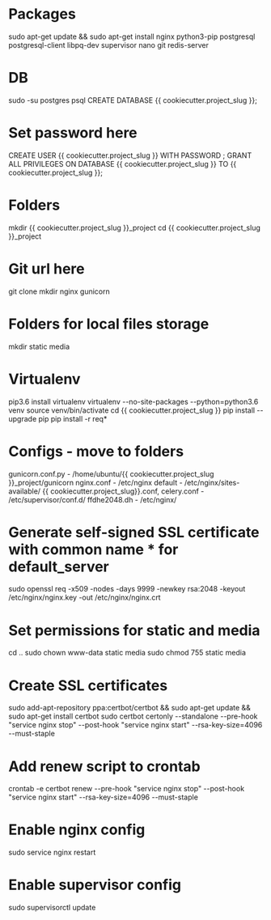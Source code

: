 # Packages
sudo apt-get update && sudo apt-get install nginx python3-pip postgresql postgresql-client libpq-dev supervisor nano git redis-server

# DB
sudo -su postgres psql
CREATE DATABASE {{ cookiecutter.project_slug }};
# Set password here
CREATE USER {{ cookiecutter.project_slug }} WITH PASSWORD ;
GRANT ALL PRIVILEGES ON DATABASE {{ cookiecutter.project_slug }} TO {{ cookiecutter.project_slug }};

# Folders
mkdir {{ cookiecutter.project_slug }}_project
cd {{ cookiecutter.project_slug }}_project
# Git url here
git clone
mkdir nginx gunicorn
# Folders for local files storage
mkdir static media

# Virtualenv
pip3.6 install virtualenv
virtualenv --no-site-packages --python=python3.6 venv
source venv/bin/activate
cd {{ cookiecutter.project_slug }}
pip install --upgrade pip
pip install -r req*

# Configs - move to folders
gunicorn.conf.py - /home/ubuntu/{{ cookiecutter.project_slug }}_project/gunicorn
nginx.conf - /etc/nginx
default - /etc/nginx/sites-available/
{{ cookiecutter.project_slug}}.conf, celery.conf - /etc/supervisor/conf.d/
ffdhe2048.dh - /etc/nginx/

# Generate self-signed SSL certificate with common name * for default_server
sudo openssl req -x509 -nodes -days 9999 -newkey rsa:2048 -keyout /etc/nginx/nginx.key -out /etc/nginx/nginx.crt

# Set permissions for static and media
cd ..
sudo chown www-data static media
sudo chmod 755 static media

# Create SSL certificates
sudo add-apt-repository ppa:certbot/certbot && sudo apt-get update && sudo apt-get install certbot 
sudo certbot certonly --standalone --pre-hook "service nginx stop" --post-hook "service nginx start" --rsa-key-size=4096 --must-staple
# Add renew script to crontab 
crontab -e
certbot renew --pre-hook "service nginx stop" --post-hook "service nginx start" --rsa-key-size=4096 --must-staple

# Enable nginx config
sudo service nginx restart

# Enable supervisor config
sudo supervisorctl update
